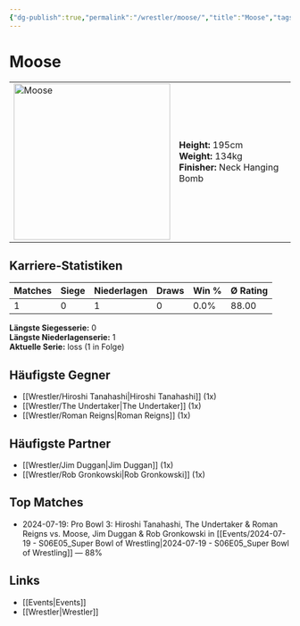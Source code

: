 ```yaml
---
{"dg-publish":true,"permalink":"/wrestler/moose/","title":"Moose","tags":["wrestler"],"noteIcon":""}
---
```



# Moose

<table>
        <tr>
        <td><img src="https://github.com/CptSpaulding1980/choke-slam-wrestling/releases/download/images/Moose.png" width="280" alt="Moose"></td>
        <td>
        <b>Height:</b> 195cm<br>
        <b>Weight:</b> 134kg<br>
        <b>Finisher:</b> Neck Hanging Bomb<br>
        </td>
        </tr>
        </table>
        
## Karriere-Statistiken

| Matches | Siege | Niederlagen | Draws | Win % | Ø Rating |
|---------|-------|-------------|-------|-------|-----------|
| 1 | 0 | 1 | 0 | 0.0% | 88.00 |

**Längste Siegesserie:** 0<br>**Längste Niederlagenserie:** 1<br>**Aktuelle Serie:** loss (1 in Folge)


## Häufigste Gegner
- [[Wrestler/Hiroshi Tanahashi\|Hiroshi Tanahashi]] (1x)
- [[Wrestler/The Undertaker\|The Undertaker]] (1x)
- [[Wrestler/Roman Reigns\|Roman Reigns]] (1x)

## Häufigste Partner
- [[Wrestler/Jim Duggan\|Jim Duggan]] (1x)
- [[Wrestler/Rob Gronkowski\|Rob Gronkowski]] (1x)

## Top Matches
- 2024-07-19: Pro Bowl 3: Hiroshi Tanahashi, The Undertaker & Roman Reigns vs. Moose, Jim Duggan & Rob Gronkowski in [[Events/2024-07-19 - S06E05_Super Bowl of Wrestling\|2024-07-19 - S06E05_Super Bowl of Wrestling]] — 88%

## Links
- [[Events\|Events]]
- [[Wrestler\|Wrestler]]
